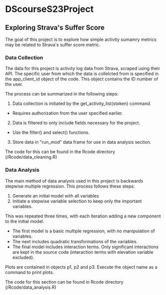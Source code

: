 # DScourseS23Project
## Exploring Strava's Suffer Score
The goal of this project is to explore how simple activity sumamry metrics may be related to Strava's suffer score metric. 

### Data Collection
The data for this project is activity log data from Strava, scraped using their API. The specific user from which the data is collelcted from is specified in the app_client_id object of the code. This object contains the ID number of the user. 

The process can be summarized in the following steps:
1. Data collection is initiated by the get_activity_list(stoken) command.
  - Requires authorization from the user specified earlier. 
2. Data is filtered to only include fields necessary for the project.
  - Use the filter() and select() functions. 
3. Store data in "run_mod" data frame for use in data analysis section.

The code for this can be found in the Rcode directory (/Rcode/data_cleaning.R)

### Data Analysis
The main method of data analysis used in this project is backwards stepwise multiple regression. This process follows these steps:
1. Generate an initial model with all variables
2. Initiate a stepwise variable selection to keep only the important variables. 

This was repeated three times, with each iteration adding a new component to the initial model. 
- The first model is a basic multiple regression, with no manipulation of variables. 
- The next includes quadratic transformations of the variables.
- The final model includes interaction terms. Only significant interactions are kept in the source code (interaction terms with elevation variable excluded).

Plots are contained in objects p1, p2 and p3. Execute the object name as a command to print plots.

The code for this section can be found in Rcode directory (/Rcode/data_analysis.R)

